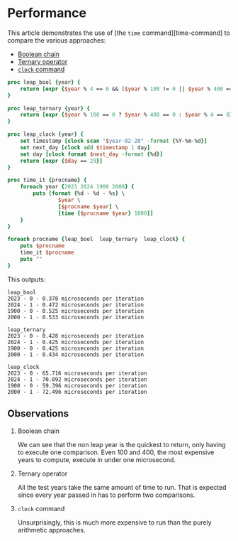 # Performance

This article demonstrates the use of [the `time` command][time-command] to compare the various approaches:

* [Boolean chain][approach-boolean-chain]
* [Ternary operator][approach-ternary-operator]
* [`clock` command][approach-clock-command]

```tcl
proc leap_bool {year} {
    return [expr {$year % 4 == 0 && ($year % 100 != 0 || $year % 400 == 0)}]
}

proc leap_ternary {year} {
    return [expr {$year % 100 == 0 ? $year % 400 == 0 : $year % 4 == 0}]
}

proc leap_clock {year} {
    set timestamp [clock scan "$year-02-28" -format {%Y-%m-%d}]
    set next_day [clock add $timestamp 1 day]
    set day [clock format $next_day -format {%d}]
    return [expr {$day == 29}]
}

proc time_it {procname} {
    foreach year {2023 2024 1900 2000} {
        puts [format {%d - %d - %s} \
                $year \
                [$procname $year] \
                [time {$procname $year} 1000]]
    }
}

foreach procname {leap_bool  leap_ternary  leap_clock} {
    puts $procname
    time_it $procname
    puts ""
}
```

This outputs:

```none
leap_bool
2023 - 0 - 0.378 microseconds per iteration
2024 - 1 - 0.472 microseconds per iteration
1900 - 0 - 0.525 microseconds per iteration
2000 - 1 - 0.533 microseconds per iteration

leap_ternary
2023 - 0 - 0.428 microseconds per iteration
2024 - 1 - 0.425 microseconds per iteration
1900 - 0 - 0.425 microseconds per iteration
2000 - 1 - 0.434 microseconds per iteration

leap_clock
2023 - 0 - 65.716 microseconds per iteration
2024 - 1 - 70.092 microseconds per iteration
1900 - 0 - 59.396 microseconds per iteration
2000 - 1 - 72.496 microseconds per iteration
```

## Observations

1. Boolean chain

   We can see that the non leap year is the quickest to return, only having to execute one comparison.
   Even 100 and 400, the most expensive years to compute, execute in under one microsecond.

1. Ternary operator

   All the test years take the same amount of time to run.
   That is expected since every year passed in has to perform two comparisons.

1. `clock` command

   Unsurprisingly, this is much more expensive to run than the purely arithmetic approaches.

[approach-boolean-chain]: /tracks/tcl/exercises/leap/approaches/boolean-chain
[approach-ternary-operator]: /tracks/tcl/exercises/leap/approaches/ternary-operator
[approach-clock-command]: /tracks/tcl/exercises/leap/approaches/clock-command
